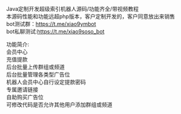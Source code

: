 Java定制开发超级索引机器人源码/功能齐全/带视频教程  
本源码性能和功能远超php版本，客户定制开发的，客户同意放出来销售  
bot测试群：https://t.me/xiao9ymbot  
bot私聊测试:https://t.me/xiao9soso_bot  

功能简介:  
会员中心  
充值提款  
后台批量上传群组或频道  
后台批量管理各类型广告位  
机器人会员中心自行设定提款密码  
专属邀请链接  
自助购买广告位  
可修改代码是否允许其他用户添加群组或频道  
